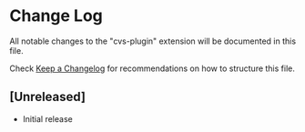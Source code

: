 # Change Log

All notable changes to the "cvs-plugin" extension will be documented in this file.

Check [Keep a Changelog](http://keepachangelog.com/) for recommendations on how to structure this file.

## [Unreleased]

- Initial release